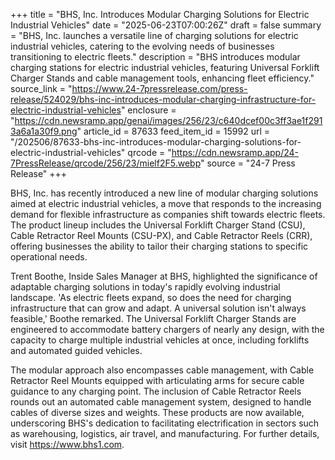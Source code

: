 +++
title = "BHS, Inc. Introduces Modular Charging Solutions for Electric Industrial Vehicles"
date = "2025-06-23T07:00:26Z"
draft = false
summary = "BHS, Inc. launches a versatile line of charging solutions for electric industrial vehicles, catering to the evolving needs of businesses transitioning to electric fleets."
description = "BHS introduces modular charging stations for electric industrial vehicles, featuring Universal Forklift Charger Stands and cable management tools, enhancing fleet efficiency."
source_link = "https://www.24-7pressrelease.com/press-release/524029/bhs-inc-introduces-modular-charging-infrastructure-for-electric-industrial-vehicles"
enclosure = "https://cdn.newsramp.app/genai/images/256/23/c640dcef00c3ff3ae1f2913a6a1a30f9.png"
article_id = 87633
feed_item_id = 15992
url = "/202506/87633-bhs-inc-introduces-modular-charging-solutions-for-electric-industrial-vehicles"
qrcode = "https://cdn.newsramp.app/24-7PressRelease/qrcode/256/23/mielf2F5.webp"
source = "24-7 Press Release"
+++

<p>BHS, Inc. has recently introduced a new line of modular charging solutions aimed at electric industrial vehicles, a move that responds to the increasing demand for flexible infrastructure as companies shift towards electric fleets. The product lineup includes the Universal Forklift Charger Stand (CSU), Cable Retractor Reel Mounts (CSU-PX), and Cable Retractor Reels (CRR), offering businesses the ability to tailor their charging stations to specific operational needs.</p><p>Trent Boothe, Inside Sales Manager at BHS, highlighted the significance of adaptable charging solutions in today's rapidly evolving industrial landscape. 'As electric fleets expand, so does the need for charging infrastructure that can grow and adapt. A universal solution isn't always feasible,' Boothe remarked. The Universal Forklift Charger Stands are engineered to accommodate battery chargers of nearly any design, with the capacity to charge multiple industrial vehicles at once, including forklifts and automated guided vehicles.</p><p>The modular approach also encompasses cable management, with Cable Retractor Reel Mounts equipped with articulating arms for secure cable guidance to any charging point. The inclusion of Cable Retractor Reels rounds out an automated cable management system, designed to handle cables of diverse sizes and weights. These products are now available, underscoring BHS's dedication to facilitating electrification in sectors such as warehousing, logistics, air travel, and manufacturing. For further details, visit <a href='https://www.bhs1.com' rel='nofollow' target='_blank'>https://www.bhs1.com</a>.</p>